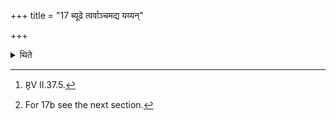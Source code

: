 +++
title = "17 ब्यूढे त्वर्वाञ्चमद्य यय्यन्"

+++

<details><summary>थिते</summary>

17a. If however (the Dvādaśāha is of) Vyūḍha (type) (i.e. the one in which metres are displaced ) (then the verse is as follows:) arvāñcamadya yayyam...[^1] (and the Praiṣa is as follows:) r̥tunā somaṁ pibatam....[^2]  

[^1]: R̥V II.37.5.  

[^2]: For 17b see the next section.  
</details>
